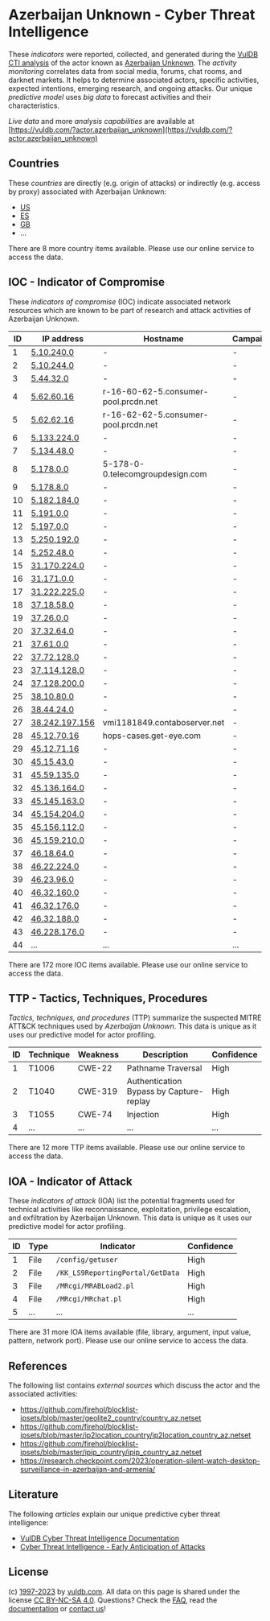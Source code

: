 # Azerbaijan Unknown - Cyber Threat Intelligence

These _indicators_ were reported, collected, and generated during the [VulDB CTI analysis](https://vuldb.com/?kb.cti) of the actor known as [Azerbaijan Unknown](https://vuldb.com/?actor.azerbaijan_unknown). The _activity monitoring_ correlates data from social media, forums, chat rooms, and darknet markets. It helps to determine associated actors, specific activities, expected intentions, emerging research, and ongoing attacks. Our unique _predictive model_ uses _big data_ to forecast activities and their characteristics.

_Live data_ and more _analysis capabilities_ are available at [https://vuldb.com/?actor.azerbaijan_unknown](https://vuldb.com/?actor.azerbaijan_unknown)

## Countries

These _countries_ are directly (e.g. origin of attacks) or indirectly (e.g. access by proxy) associated with Azerbaijan Unknown:

* [US](https://vuldb.com/?country.us)
* [ES](https://vuldb.com/?country.es)
* [GB](https://vuldb.com/?country.gb)
* ...

There are 8 more country items available. Please use our online service to access the data.

## IOC - Indicator of Compromise

These _indicators of compromise_ (IOC) indicate associated network resources which are known to be part of research and attack activities of Azerbaijan Unknown.

ID | IP address | Hostname | Campaign | Confidence
-- | ---------- | -------- | -------- | ----------
1 | [5.10.240.0](https://vuldb.com/?ip.5.10.240.0) | - | - | High
2 | [5.10.244.0](https://vuldb.com/?ip.5.10.244.0) | - | - | High
3 | [5.44.32.0](https://vuldb.com/?ip.5.44.32.0) | - | - | High
4 | [5.62.60.16](https://vuldb.com/?ip.5.62.60.16) | r-16-60-62-5.consumer-pool.prcdn.net | - | High
5 | [5.62.62.16](https://vuldb.com/?ip.5.62.62.16) | r-16-62-62-5.consumer-pool.prcdn.net | - | High
6 | [5.133.224.0](https://vuldb.com/?ip.5.133.224.0) | - | - | High
7 | [5.134.48.0](https://vuldb.com/?ip.5.134.48.0) | - | - | High
8 | [5.178.0.0](https://vuldb.com/?ip.5.178.0.0) | 5-178-0-0.telecomgroupdesign.com | - | High
9 | [5.178.8.0](https://vuldb.com/?ip.5.178.8.0) | - | - | High
10 | [5.182.184.0](https://vuldb.com/?ip.5.182.184.0) | - | - | High
11 | [5.191.0.0](https://vuldb.com/?ip.5.191.0.0) | - | - | High
12 | [5.197.0.0](https://vuldb.com/?ip.5.197.0.0) | - | - | High
13 | [5.250.192.0](https://vuldb.com/?ip.5.250.192.0) | - | - | High
14 | [5.252.48.0](https://vuldb.com/?ip.5.252.48.0) | - | - | High
15 | [31.170.224.0](https://vuldb.com/?ip.31.170.224.0) | - | - | High
16 | [31.171.0.0](https://vuldb.com/?ip.31.171.0.0) | - | - | High
17 | [31.222.225.0](https://vuldb.com/?ip.31.222.225.0) | - | - | High
18 | [37.18.58.0](https://vuldb.com/?ip.37.18.58.0) | - | - | High
19 | [37.26.0.0](https://vuldb.com/?ip.37.26.0.0) | - | - | High
20 | [37.32.64.0](https://vuldb.com/?ip.37.32.64.0) | - | - | High
21 | [37.61.0.0](https://vuldb.com/?ip.37.61.0.0) | - | - | High
22 | [37.72.128.0](https://vuldb.com/?ip.37.72.128.0) | - | - | High
23 | [37.114.128.0](https://vuldb.com/?ip.37.114.128.0) | - | - | High
24 | [37.128.200.0](https://vuldb.com/?ip.37.128.200.0) | - | - | High
25 | [38.10.80.0](https://vuldb.com/?ip.38.10.80.0) | - | - | High
26 | [38.44.24.0](https://vuldb.com/?ip.38.44.24.0) | - | - | High
27 | [38.242.197.156](https://vuldb.com/?ip.38.242.197.156) | vmi1181849.contaboserver.net | - | High
28 | [45.12.70.16](https://vuldb.com/?ip.45.12.70.16) | hops-cases.get-eye.com | - | High
29 | [45.12.71.16](https://vuldb.com/?ip.45.12.71.16) | - | - | High
30 | [45.15.43.0](https://vuldb.com/?ip.45.15.43.0) | - | - | High
31 | [45.59.135.0](https://vuldb.com/?ip.45.59.135.0) | - | - | High
32 | [45.136.164.0](https://vuldb.com/?ip.45.136.164.0) | - | - | High
33 | [45.145.163.0](https://vuldb.com/?ip.45.145.163.0) | - | - | High
34 | [45.154.204.0](https://vuldb.com/?ip.45.154.204.0) | - | - | High
35 | [45.156.112.0](https://vuldb.com/?ip.45.156.112.0) | - | - | High
36 | [45.159.210.0](https://vuldb.com/?ip.45.159.210.0) | - | - | High
37 | [46.18.64.0](https://vuldb.com/?ip.46.18.64.0) | - | - | High
38 | [46.22.224.0](https://vuldb.com/?ip.46.22.224.0) | - | - | High
39 | [46.23.96.0](https://vuldb.com/?ip.46.23.96.0) | - | - | High
40 | [46.32.160.0](https://vuldb.com/?ip.46.32.160.0) | - | - | High
41 | [46.32.176.0](https://vuldb.com/?ip.46.32.176.0) | - | - | High
42 | [46.32.188.0](https://vuldb.com/?ip.46.32.188.0) | - | - | High
43 | [46.228.176.0](https://vuldb.com/?ip.46.228.176.0) | - | - | High
44 | ... | ... | ... | ...

There are 172 more IOC items available. Please use our online service to access the data.

## TTP - Tactics, Techniques, Procedures

_Tactics, techniques, and procedures_ (TTP) summarize the suspected MITRE ATT&CK techniques used by _Azerbaijan Unknown_. This data is unique as it uses our predictive model for actor profiling.

ID | Technique | Weakness | Description | Confidence
-- | --------- | -------- | ----------- | ----------
1 | T1006 | CWE-22 | Pathname Traversal | High
2 | T1040 | CWE-319 | Authentication Bypass by Capture-replay | High
3 | T1055 | CWE-74 | Injection | High
4 | ... | ... | ... | ...

There are 12 more TTP items available. Please use our online service to access the data.

## IOA - Indicator of Attack

These _indicators of attack_ (IOA) list the potential fragments used for technical activities like reconnaissance, exploitation, privilege escalation, and exfiltration by Azerbaijan Unknown. This data is unique as it uses our predictive model for actor profiling.

ID | Type | Indicator | Confidence
-- | ---- | --------- | ----------
1 | File | `/config/getuser` | High
2 | File | `/KK_LS9ReportingPortal/GetData` | High
3 | File | `/MRcgi/MRABLoad2.pl` | High
4 | File | `/MRcgi/MRchat.pl` | High
5 | ... | ... | ...

There are 31 more IOA items available (file, library, argument, input value, pattern, network port). Please use our online service to access the data.

## References

The following list contains _external sources_ which discuss the actor and the associated activities:

* https://github.com/firehol/blocklist-ipsets/blob/master/geolite2_country/country_az.netset
* https://github.com/firehol/blocklist-ipsets/blob/master/ip2location_country/ip2location_country_az.netset
* https://github.com/firehol/blocklist-ipsets/blob/master/ipip_country/ipip_country_az.netset
* https://research.checkpoint.com/2023/operation-silent-watch-desktop-surveillance-in-azerbaijan-and-armenia/

## Literature

The following _articles_ explain our unique predictive cyber threat intelligence:

* [VulDB Cyber Threat Intelligence Documentation](https://vuldb.com/?kb.cti)
* [Cyber Threat Intelligence - Early Anticipation of Attacks](https://www.scip.ch/en/?labs.20201022)

## License

(c) [1997-2023](https://vuldb.com/?kb.changelog) by [vuldb.com](https://vuldb.com/?kb.about). All data on this page is shared under the license [CC BY-NC-SA 4.0](https://creativecommons.org/licenses/by-nc-sa/4.0/). Questions? Check the [FAQ](https://vuldb.com/?kb.faq), read the [documentation](https://vuldb.com/?kb) or [contact us](https://vuldb.com/?contact)!
